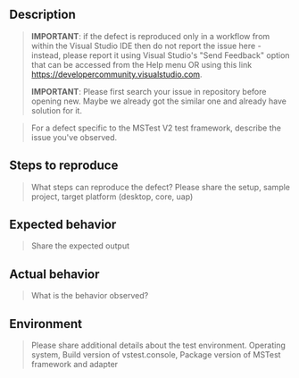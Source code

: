 ## Description
> **IMPORTANT**: if the defect is reproduced only in a workflow from within the Visual Studio IDE then do not report the issue here - instead, please report it using Visual Studio's "Send Feedback" option that can be accessed from the Help menu OR using this link https://developercommunity.visualstudio.com.
>
> **IMPORTANT**: Please first search your issue in repository before opening new. Maybe we already got the similar one and already have solution for it.

> For a defect specific to the MSTest V2 test framework, describe the issue you've observed.

## Steps to reproduce
> What steps can reproduce the defect?
> Please share the setup, sample project, target platform (desktop, core, uap)

## Expected behavior
> Share the expected output

## Actual behavior
> What is the behavior observed?

## Environment
> Please share additional details about the test environment.
> Operating system, Build version of vstest.console, Package version of MSTest
> framework and adapter
